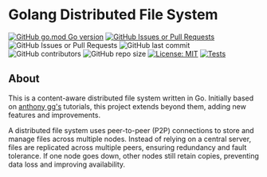 # Golang Distributed File System

[![GitHub go.mod Go version](https://img.shields.io/github/go-mod/go-version/AnishMulay/Golang-Distributed-File-System)](https://github.com/AnishMulay/Golang-Distributed-File-System) 
[![GitHub Issues or Pull Requests](https://img.shields.io/github/issues/AnishMulay/Golang-Distributed-File-System)](https://github.com/AnishMulay/Golang-Distributed-File-System/issues)
![GitHub Issues or Pull Requests](https://img.shields.io/github/issues-closed/AnishMulay/Golang-Distributed-File-System)
![GitHub last commit](https://img.shields.io/github/last-commit/AnishMulay/Golang-Distributed-File-System)
![GitHub contributors](https://img.shields.io/github/contributors/AnishMulay/Golang-Distributed-File-System)
![GitHub repo size](https://img.shields.io/github/repo-size/AnishMulay/Golang-Distributed-File-System)
[![License: MIT](https://img.shields.io/badge/License-MIT-yellow.svg)](https://github.com/SE-Spring2025-G2/Recipe-Recommender/blob/main/LICENSE)
[![Tests](https://github.com/AnishMulay/Golang-Distributed-File-System/actions/workflows/main.yml/badge.svg)](https://github.com/AnishMulay/Golang-Distributed-File-System/actions/workflows/main.yml)

## About

This is a content-aware distributed file system written in Go. Initially based on [anthony gg's](https://www.youtube.com/@anthonygg) tutorials, this project extends beyond them, adding new features and improvements.

A distributed file system uses peer-to-peer (P2P) connections to store and manage files across multiple nodes. Instead of relying on a central server, files are replicated across multiple peers, ensuring redundancy and fault tolerance. If one node goes down, other nodes still retain copies, preventing data loss and improving availability.
